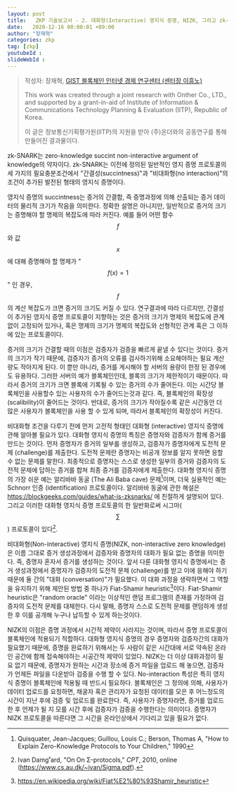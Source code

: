 ```yaml
---
layout: post
title:   ZKP 기술보고서 - 2. 대화형(Interactive) 영지식 증명, NIZK, 그리고 zk-SNARK
date:   2020-12-16 00:00:01 +09:00
author: "장재혁"
categories: zkp
tag: [zkp]
youtubeId :
slideWebId :
---
```



> 작성자: 장재혁, [GIST 블록체인 인터넷 경제 연구센터 (센터장 이흥노)](https://infonet.gist.ac.kr/?page_id=6711)
>
> This work was created through a joint research with Onther Co., LTD., and supported by a grant-in-aid of Institute of Information & Communications Technology Planning & Evaluation (IITP), Republic of Korea.
>
> 이 글은 정보통신기획평가원(IITP)의 지원을 받아 (주)온더와의 공동연구를 통해 만들어진 결과물이다.

zk-SNARK는 zero-knowledge succint non-interactive argument of knowledge의 약자이다. zk-SNARK는 이전에 정의된 일반적인 영지 증명 프로토콜의 세 가지의 필요충분조건에서 "간결성(succintness)"과 "비대화형(no interaction)"의 조건이 추가된 발전된 형태의 영지식 증명이다.

영지식 증명의 succintness는 증거의 간결함, 즉 증명과정에 의해 산출되는 증거 데이터의 물리적 크기가 작음을 의미한다. 정확한 설명은 아니지만, 일반적으로 증거의 크기는 증명해야 할 명제의 복잡도에 따라 커진다. 예를 들어 어떤 함수 $$f$$와 값 $$x$$에 대해 증명해야 할 명제가 "$$f\left( x \right)=1$$" 인 경우, $$f$$의 계산 복잡도가 크면 증거의 크기도 커질 수 있다. 연구결과에 따라 다르지만, 간결성이 추가된 영지식 증명 프로토콜이 지향하는 것은 증거의 크기가 명제의 복잡도에 관계 없이 고정되어 있거나, 혹은 명제의 크기가 명제의 복잡도와 선형적인 관계 혹은 그 이하에 있는 프로토콜이다.

증거의 크기가 간결할 때의 이점은 검증자가 검증을 빠르게 끝낼 수 있다는 것이다. 증거의 크기가 작기 때문에, 검증자가 증거의 오류를 검사하기위해 소요해야하는 필요 계산량도 작아지게 된다. 이 뿐만 아니라, 증거를 게시해야 할 서버의 용량이 한정 된 경우에도 유용하다. 그러한 서버의 예가 블록체인인데, 블록의 크기가 제한적이기 때문이다. 따라서 증거의 크기가 크면 블록에 기록될 수 있는 증거의 수가 줄어든다. 이는 시간당 블록체인을 사용할수 있는 사용자의 수가 줄어드는것과 같다. 즉, 블록체인의 확장성(scalibility)이 줄어드는 것이다. 반대로, 증거의 크기가 작아질수록 같은 시간동안 더 많은 사용자가 블록체인을 사용 할 수 있게 되며, 따라서 블록체인의 확장성이 커진다.

비대화형 조건을 다루기 전에 먼저 고전적 형태인 대화형 (interactive) 영지식 증명에 관해 알아볼 필요가 있다. 대화형 영지식 증명의 특징은 증명자와 검증자가 함께 증거를 만드는 것이다. 먼저 증명자가 증거의 일부를 생성하고, 검증자가 증명자에게 도전적 문제 (challenge)를 제출한다. 도전적 문제란 증명자는 비공개 정보를 알지 못하면 응할 수 없는 문제를 말한다. 최종적으로 증명자는 스스로 생성한 일부의 증거와 검증자의 도전적 문제에 답하는 증거를 합쳐 최종 증거를 검증자에게 제출한다. 대화형 영지식 증명의 가장 쉬운 예는 알리바바 동굴 (The Ali Baba cave) 문제[^1]이며, 더욱 실용적인 예는 Schnorr 인증 (identification) 프로토콜이다. 알리바바 동굴에 관한 해설은 <https://blockgeeks.com/guides/what-is-zksnarks/> 에 친절하게 설명되어 있다. 그리고 이러한 대화형 영지식 증명 프로토콜의 한 일반화로써 시그마($$\sum $$) 프로토콜이 있다[^2].

비대화형(Non-interactive) 영지식 증명(NIZK, non-interactive zero knowledge)은 이름 그대로 증거 생성과정에서 검증자와 증명자의 대화가 필요 없는 증명을 의미한다. 즉, 증명자 혼자서 증거를 생성하는 것이다. 앞서 다룬 대화형 영지식 증명에서는 증거 생성과정에서 증명자가 검증자의 도전적 문제 (challenge)를 받고 이에 응해야 하기때문에 둘 간의 "대화 (conversation)"가 필요했다. 이 대화 과정을 생략하면서 그 역할을 유지하기 위해 제안된 방법 중 하나가 Fiat-Shamir heuristic[^3]이다. Fiat-Shamir heuristic은 "random oracle" 이라는 이상적인 랜덤 프로그램의 존재를 가정하여 검증자의 도전적 문제를 대체한다. 다시 말해, 증명자 스스로 도전적 문제를 랜덤하게 생성 한 후 이를 공개해 누구나 납득할 수 있게 하는것이다.

NIZK의 이점은 증명 과정에서 시간적 제약이 사라지는 것이며, 따라서 증명 프로토콜이 블록체인에 적용되기 적합하다. 대화형 영지식 증명의 경우 증명자와 검증자간의 대화가 필요했기 때문에, 증명을 완료하기 위해서는 두 사람이 같은 시간대에 서로 약속된 온라인 공간에 함께 접속해야하는 시공간적 제약이 있었다. NIZK는 더 이상 대화과정이 필요 없기 때문에, 증명자가 원하는 시간과 장소에 증거 파일을 업로드 해 놓으면, 검증자가 언제든 파일을 다운받아 검증을 수행 할 수 있다. No-interaction 특성은 특히 영지식 증명이 블록체인에 적용될 때 반드시 필요하다. 블록체인은 그 정의에 의해, 사용자가 데이터 업로드를 요청하면, 채굴자 혹은 관리자가 요청된 데이터를 모은 후 어느정도의 시간이 지난 후에 검증 및 업로드를 완료한다. 즉, 사용자가 증명자라면, 증거를 업로드 한 후 언제가 될 지 모를 시간 후에 검증자가 검증을 수행한다는 의미이다. 증명자가 NIZK 프로토콜을 따른다면 그 시간을 온라인상에서 기다리고 있을 필요가 없다.

[^1]: Quisquater, Jean-Jacques; Guillou, Louis C.; Berson, Thomas A, "How to Explain Zero-Knowledge Protocols to Your Children," 1990
[^2]: Ivan Damg˚ard, "On On Σ-protocols," *CPT*, 2010, online (<https://www.cs.au.dk/~ivan/Sigma.pdf>).
[^3]: https://en.wikipedia.org/wiki/Fiat%E2%80%93Shamir_heuristic
